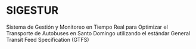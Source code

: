 # SIGESTUR
Sistema de Gestión y Monitoreo en Tiempo Real para Optimizar el Transporte de Autobuses en Santo Domingo utilizando el estándar General Transit Feed Specification (GTFS)
